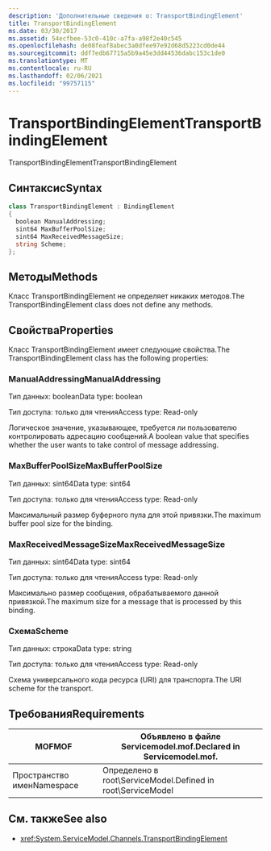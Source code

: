 ```yaml
---
description: 'Дополнительные сведения о: TransportBindingElement'
title: TransportBindingElement
ms.date: 03/30/2017
ms.assetid: 54ecfbee-53c0-410c-a7fa-a98f2e40c545
ms.openlocfilehash: de08feaf8abec3a0dfee97e92d68d5223cd0de44
ms.sourcegitcommit: ddf7edb67715a5b9a45e3dd44536dabc153c1de0
ms.translationtype: MT
ms.contentlocale: ru-RU
ms.lasthandoff: 02/06/2021
ms.locfileid: "99757115"
---
```

# <a name="transportbindingelement"></a><span data-ttu-id="94bf4-103">TransportBindingElement</span><span class="sxs-lookup"><span data-stu-id="94bf4-103">TransportBindingElement</span></span>

<span data-ttu-id="94bf4-104">TransportBindingElement</span><span class="sxs-lookup"><span data-stu-id="94bf4-104">TransportBindingElement</span></span>  
  
## <a name="syntax"></a><span data-ttu-id="94bf4-105">Синтаксис</span><span class="sxs-lookup"><span data-stu-id="94bf4-105">Syntax</span></span>  
  
```csharp
class TransportBindingElement : BindingElement  
{  
  boolean ManualAddressing;  
  sint64 MaxBufferPoolSize;  
  sint64 MaxReceivedMessageSize;  
  string Scheme;  
};  
```  
  
## <a name="methods"></a><span data-ttu-id="94bf4-106">Методы</span><span class="sxs-lookup"><span data-stu-id="94bf4-106">Methods</span></span>  

 <span data-ttu-id="94bf4-107">Класс TransportBindingElement не определяет никаких методов.</span><span class="sxs-lookup"><span data-stu-id="94bf4-107">The TransportBindingElement class does not define any methods.</span></span>  
  
## <a name="properties"></a><span data-ttu-id="94bf4-108">Свойства</span><span class="sxs-lookup"><span data-stu-id="94bf4-108">Properties</span></span>  

 <span data-ttu-id="94bf4-109">Класс TransportBindingElement имеет следующие свойства.</span><span class="sxs-lookup"><span data-stu-id="94bf4-109">The TransportBindingElement class has the following properties:</span></span>  
  
### <a name="manualaddressing"></a><span data-ttu-id="94bf4-110">ManualAddressing</span><span class="sxs-lookup"><span data-stu-id="94bf4-110">ManualAddressing</span></span>  

 <span data-ttu-id="94bf4-111">Тип данных: boolean</span><span class="sxs-lookup"><span data-stu-id="94bf4-111">Data type: boolean</span></span>  
  
 <span data-ttu-id="94bf4-112">Тип доступа: только для чтения</span><span class="sxs-lookup"><span data-stu-id="94bf4-112">Access type: Read-only</span></span>  
  
 <span data-ttu-id="94bf4-113">Логическое значение, указывающее, требуется ли пользователю контролировать адресацию сообщений.</span><span class="sxs-lookup"><span data-stu-id="94bf4-113">A boolean value that specifies whether the user wants to take control of message addressing.</span></span>  
  
### <a name="maxbufferpoolsize"></a><span data-ttu-id="94bf4-114">MaxBufferPoolSize</span><span class="sxs-lookup"><span data-stu-id="94bf4-114">MaxBufferPoolSize</span></span>  

 <span data-ttu-id="94bf4-115">Тип данных: sint64</span><span class="sxs-lookup"><span data-stu-id="94bf4-115">Data type: sint64</span></span>  
  
 <span data-ttu-id="94bf4-116">Тип доступа: только для чтения</span><span class="sxs-lookup"><span data-stu-id="94bf4-116">Access type: Read-only</span></span>  
  
 <span data-ttu-id="94bf4-117">Максимальный размер буферного пула для этой привязки.</span><span class="sxs-lookup"><span data-stu-id="94bf4-117">The maximum buffer pool size for the binding.</span></span>  
  
### <a name="maxreceivedmessagesize"></a><span data-ttu-id="94bf4-118">MaxReceivedMessageSize</span><span class="sxs-lookup"><span data-stu-id="94bf4-118">MaxReceivedMessageSize</span></span>  

 <span data-ttu-id="94bf4-119">Тип данных: sint64</span><span class="sxs-lookup"><span data-stu-id="94bf4-119">Data type: sint64</span></span>  
  
 <span data-ttu-id="94bf4-120">Тип доступа: только для чтения</span><span class="sxs-lookup"><span data-stu-id="94bf4-120">Access type: Read-only</span></span>  
  
 <span data-ttu-id="94bf4-121">Максимально размер сообщения, обрабатываемого данной привязкой.</span><span class="sxs-lookup"><span data-stu-id="94bf4-121">The maximum size for a message that is processed by this binding.</span></span>  
  
### <a name="scheme"></a><span data-ttu-id="94bf4-122">Схема</span><span class="sxs-lookup"><span data-stu-id="94bf4-122">Scheme</span></span>  

 <span data-ttu-id="94bf4-123">Тип данных: строка</span><span class="sxs-lookup"><span data-stu-id="94bf4-123">Data type: string</span></span>  
  
 <span data-ttu-id="94bf4-124">Тип доступа: только для чтения</span><span class="sxs-lookup"><span data-stu-id="94bf4-124">Access type: Read-only</span></span>  
  
 <span data-ttu-id="94bf4-125">Схема универсального кода ресурса (URI) для транспорта.</span><span class="sxs-lookup"><span data-stu-id="94bf4-125">The URI scheme for the transport.</span></span>  
  
## <a name="requirements"></a><span data-ttu-id="94bf4-126">Требования</span><span class="sxs-lookup"><span data-stu-id="94bf4-126">Requirements</span></span>  
  
|<span data-ttu-id="94bf4-127">MOF</span><span class="sxs-lookup"><span data-stu-id="94bf4-127">MOF</span></span>|<span data-ttu-id="94bf4-128">Объявлено в файле Servicemodel.mof.</span><span class="sxs-lookup"><span data-stu-id="94bf4-128">Declared in Servicemodel.mof.</span></span>|  
|---------|-----------------------------------|  
|<span data-ttu-id="94bf4-129">Пространство имен</span><span class="sxs-lookup"><span data-stu-id="94bf4-129">Namespace</span></span>|<span data-ttu-id="94bf4-130">Определено в root\ServiceModel.</span><span class="sxs-lookup"><span data-stu-id="94bf4-130">Defined in root\ServiceModel</span></span>|  
  
## <a name="see-also"></a><span data-ttu-id="94bf4-131">См. также</span><span class="sxs-lookup"><span data-stu-id="94bf4-131">See also</span></span>

- <xref:System.ServiceModel.Channels.TransportBindingElement>

